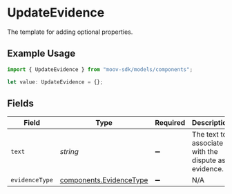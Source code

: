 # UpdateEvidence

The template for adding optional properties.

## Example Usage

```typescript
import { UpdateEvidence } from "moov-sdk/models/components";

let value: UpdateEvidence = {};
```

## Fields

| Field                                                              | Type                                                               | Required                                                           | Description                                                        |
| ------------------------------------------------------------------ | ------------------------------------------------------------------ | ------------------------------------------------------------------ | ------------------------------------------------------------------ |
| `text`                                                             | *string*                                                           | :heavy_minus_sign:                                                 | The text to associate with the dispute as evidence.                |
| `evidenceType`                                                     | [components.EvidenceType](../../models/components/evidencetype.md) | :heavy_minus_sign:                                                 | N/A                                                                |